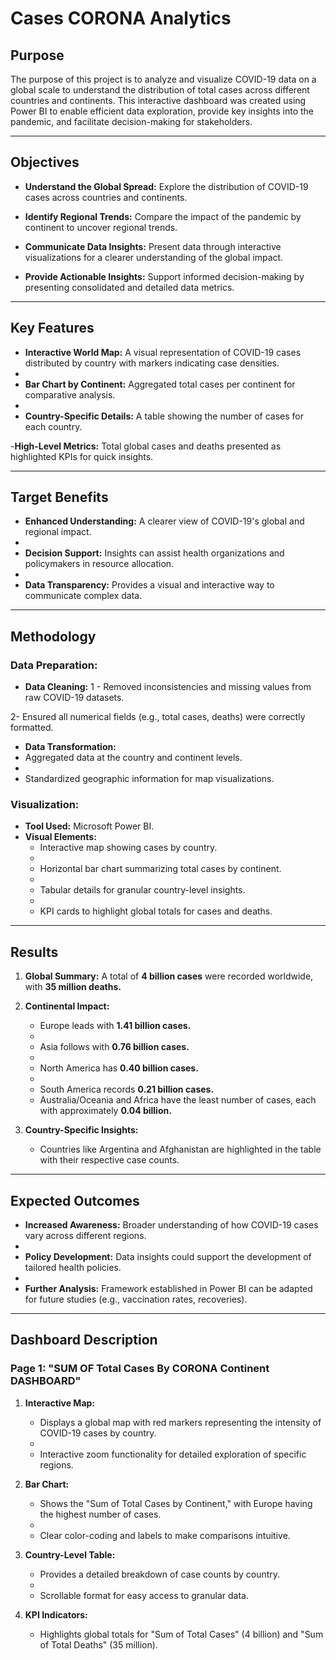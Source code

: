 #  Cases CORONA Analytics

## Purpose
The purpose of this project is to analyze and visualize COVID-19 data on a global scale to understand the distribution of total cases across different countries and continents. This interactive dashboard was created using Power BI to enable efficient data exploration, provide key insights into the pandemic, and facilitate decision-making for stakeholders.

---

## Objectives
- **Understand the Global Spread:** Explore the distribution of COVID-19 cases across countries and continents.
   
- **Identify Regional Trends:** Compare the impact of the pandemic by continent to uncover regional trends.
 
- **Communicate Data Insights:** Present data through interactive visualizations for a clearer understanding of the global impact.
 
- **Provide Actionable Insights:** Support informed decision-making by presenting consolidated and detailed data metrics.

---

## Key Features
- **Interactive World Map:** A visual representation of COVID-19 cases distributed by country with markers indicating case densities.
- 
- **Bar Chart by Continent:** Aggregated total cases per continent for comparative analysis.
-
- **Country-Specific Details:** A table showing the number of cases for each country.


-**High-Level Metrics:** Total global cases and deaths presented as highlighted KPIs for quick insights.

---

## Target Benefits
- **Enhanced Understanding:** A clearer view of COVID-19's global and regional impact.
- 
- **Decision Support:** Insights can assist health organizations and policymakers in resource allocation.
- 
- **Data Transparency:** Provides a visual and interactive way to communicate complex data.

---

## Methodology
### Data Preparation:
- **Data Cleaning:**
 1 - Removed inconsistencies and missing values from raw COVID-19 datasets.
    
 2- Ensured all numerical fields (e.g., total cases, deaths) were correctly formatted.

- **Data Transformation:**
 - Aggregated data at the country and continent levels.
  - 
  - Standardized geographic information for map visualizations.

### Visualization:
- **Tool Used:** Microsoft Power BI.
- **Visual Elements:**
  - Interactive map showing cases by country.
  - 
  - Horizontal bar chart summarizing total cases by continent.
  - 
  - Tabular details for granular country-level insights.
  - 
  - KPI cards to highlight global totals for cases and deaths.

---

## Results
1. **Global Summary:** A total of **4 billion cases** were recorded worldwide, with **35 million deaths.**
2. **Continental Impact:**
   - Europe leads with **1.41 billion cases.**
   - 
   - Asia follows with **0.76 billion cases.**
   - 
   - North America has **0.40 billion cases.**
   - 
   - South America records **0.21 billion cases.**
   - Australia/Oceania and Africa have the least number of cases, each with approximately **0.04 billion.**

3. **Country-Specific Insights:**
   - Countries like Argentina and Afghanistan are highlighted in the table with their respective case counts.

---

## Expected Outcomes
- **Increased Awareness:** Broader understanding of how COVID-19 cases vary across different regions.
- 
- **Policy Development:** Data insights could support the development of tailored health policies.
- 
- **Further Analysis:** Framework established in Power BI can be adapted for future studies (e.g., vaccination rates, recoveries).

---

## Dashboard Description
### Page 1: "SUM OF Total Cases By CORONA Continent DASHBOARD"
1. **Interactive Map:**
   - Displays a global map with red markers representing the intensity of COVID-19 cases by country.
   - 
   - Interactive zoom functionality for detailed exploration of specific regions.

2. **Bar Chart:**
   - Shows the "Sum of Total Cases by Continent," with Europe having the highest number of cases.
   - 
   - Clear color-coding and labels to make comparisons intuitive.

3. **Country-Level Table:**
   - Provides a detailed breakdown of case counts by country.
   - 
   - Scrollable format for easy access to granular data.

4. **KPI Indicators:**
   - Highlights global totals for "Sum of Total Cases" (4 billion) and "Sum of Total Deaths" (35 million).

